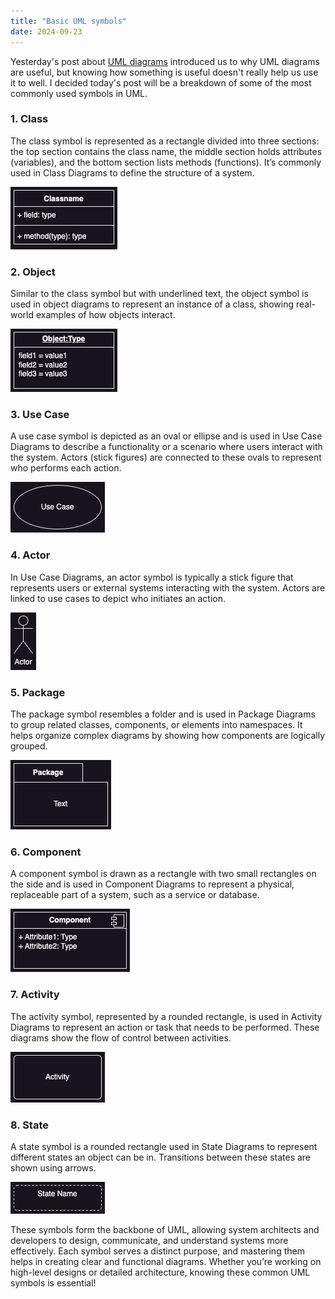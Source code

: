 ```yaml
---
title: "Basic UML symbols"
date: 2024-09-23
---
```


Yesterday's post about [UML diagrams](https://scoopsies.github.io/finding-clojure/2024/09/23/What-is-a-UML.html) introduced us to why UML diagrams are useful, but knowing how something is useful
doesn't really help us use it to well. I decided today's post will be a breakdown of some of the most commonly used
symbols in UML.

### 1. Class

The class symbol is represented as a rectangle divided into three sections: the top section contains the class name, the 
middle section holds attributes (variables), and the bottom section lists methods (functions). It’s commonly used in 
Class Diagrams to define the structure of a system.

![Class UML](../images/UML-Class.png)

### 2. Object

Similar to the class symbol but with underlined text, the object symbol is used in object diagrams to represent an
instance of a class, showing real-world examples of how objects interact.

![Class UML](../images/UML-object.png)

### 3. Use Case

A use case symbol is depicted as an oval or ellipse and is used in Use Case Diagrams to describe a functionality or a 
scenario where users interact with the system. Actors (stick figures) are connected to these ovals to represent who 
performs each action.

![Class UML](../images/UML-use-case.png)

### 4. Actor

In Use Case Diagrams, an actor symbol is typically a stick figure that represents users or external systems interacting 
with the system. Actors are linked to use cases to depict who initiates an action.

![Class UML](../images/UML-actor.png)

### 5. Package

The package symbol resembles a folder and is used in Package Diagrams to group related classes, components, or elements 
into namespaces. It helps organize complex diagrams by showing how components are logically grouped.

![Class UML](../images/UML-Package.png)

### 6. Component

A component symbol is drawn as a rectangle with two small rectangles on the side and is used in Component Diagrams to 
represent a physical, replaceable part of a system, such as a service or database.

![Class UML](../images/UML-component.png)

### 7. Activity

The activity symbol, represented by a rounded rectangle, is used in Activity Diagrams to represent an action or task 
that needs to be performed. These diagrams show the flow of control between activities.

![Class UML](../images/UML-Activity.png)

### 8. State

A state symbol is a rounded rectangle used in State Diagrams to represent different states an object can be in. 
Transitions between these states are shown using arrows.

![Class UML](../images/UML-State.png)

These symbols form the backbone of UML, allowing system architects and developers to design, communicate, and understand 
systems more effectively. Each symbol serves a distinct purpose, and mastering them helps in creating clear and 
functional diagrams. Whether you’re working on high-level designs or detailed architecture, knowing these common UML 
symbols is essential!